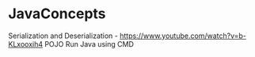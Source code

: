 # JavaConcepts
Serialization and Deserialization - https://www.youtube.com/watch?v=b-KLxooxih4
POJO
Run Java using CMD

